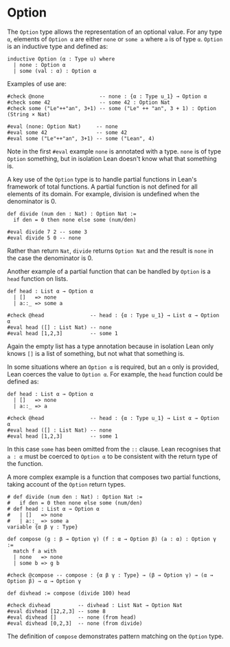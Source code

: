 # Option

The `Option` type allows the representation of an optional value. For any type `α`, elements of `Option α` are either `none` or `some a` where `a` is of type `α`.
`Option` is an inductive type and defined as:
```lean
inductive Option (α : Type u) where
  | none : Option α
  | some (val : α) : Option α
```
Examples of use are:
```lean
#check @none                  -- none : {α : Type u_1} → Option α
#check some 42                -- some 42 : Option Nat
#check some ("Le"++"an", 3+1) -- some ("Le" ++ "an", 3 + 1) : Option (String × Nat)

#eval (none: Option Nat)     -- none
#eval some 42                -- some 42
#eval some ("Le"++"an", 3+1) -- some ("Lean", 4)
```
Note in the first `#eval` example `none` is annotated with a type. `none` is of type `Option` something, but in isolation Lean doesn't know what that something is.

A key use of the `Option` type is to handle partial functions in Lean's framework of total functions. A partial function is not defined for all elements of its domain. For example, division is undefined when the denominator is 0.
```lean
def divide (num den : Nat) : Option Nat :=
  if den = 0 then none else some (num/den)

#eval divide 7 2 -- some 3
#eval divide 5 0 -- none
```
Rather than return `Nat`, `divide` returns `Option Nat` and the result is `none` in the case the denominator is 0.

Another example of a partial function that can be handled by `Option` is a `head` function on lists.
```lean
def head : List α → Option α
  | []   => none
  | a::_ => some a

#check @head               -- head : {α : Type u_1} → List α → Option α
#eval head ([] : List Nat) -- none
#eval head [1,2,3]         -- some 1
```
Again the empty list has a type annotation because in isolation Lean only knows `[]` is a list of something, but not what that something is.

In some situations where an `Option α` is required, but an `α` only is provided, Lean coerces the value to `Option α`. For example, the `head` function could be defined as:
```lean
def head : List α → Option α
  | []   => none
  | a::_ => a

#check @head               -- head : {α : Type u_1} → List α → Option α
#eval head ([] : List Nat) -- none
#eval head [1,2,3]         -- some 1
```
In this case `some` has been omitted from the `::` clause. Lean recognises that `a : α` must be coerced to `Option α` to be consistent with the return type of the function.

A more complex example is a function that composes two partial functions, taking account of the `Option` return types.
```lean
# def divide (num den : Nat) : Option Nat :=
#   if den = 0 then none else some (num/den)
# def head : List α → Option α
#   | []   => none
#   | a::_ => some a
variable {α β γ : Type}

def compose (g : β → Option γ) (f : α → Option β) (a : α) : Option γ :=
  match f a with
  | none   => none
  | some b => g b

#check @compose -- compose : {α β γ : Type} → (β → Option γ) → (α → Option β) → α → Option γ

def divhead := compose (divide 100) head

#check divhead         -- divhead : List Nat → Option Nat
#eval divhead [12,2,3] -- some 8
#eval divhead []       -- none (from head)
#eval divhead [0,2,3]  -- none (from divide)
```
The definition of `compose` demonstrates pattern matching on the `Option` type.
